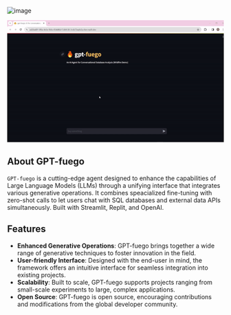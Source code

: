 ![image](https://github.com/Nathan-Roll1/GPT-FIRE/assets/96995554/f6895e53-f96d-47c2-b311-a5cebc3b0cc6)

![GPT-fuego Demo](gpt-fuego-demo.gif)

## About GPT-fuego

`GPT-fuego` is a cutting-edge agent designed to enhance the capabilities of Large Language Models (LLMs) through a unifying interface that integrates various generative operations. It combines speacialized fine-tuning with zero-shot calls to let users chat with SQL databases and external data APIs simultaneously. Built with Streamlit, Replit, and OpenAI.

## Features

- **Enhanced Generative Operations**: GPT-fuego brings together a wide range of generative techniques to foster innovation in the field.
- **User-friendly Interface**: Designed with the end-user in mind, the framework offers an intuitive interface for seamless integration into existing projects.
- **Scalability**: Built to scale, GPT-fuego supports projects ranging from small-scale experiments to large, complex applications.
- **Open Source**: GPT-fuego is open source, encouraging contributions and modifications from the global developer community.
